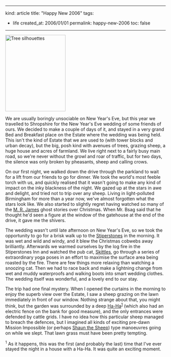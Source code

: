 -----
kind: article
title: "Happy New 2006"
tags:
- life
created_at: 2006/01/01
permalink: happy-new-2006
toc: false
-----

<p class="img-shadow"><a href="http://www.flickr.com/photos/bsag/80203615/" title="Photo Sharing"><img src="http://static.flickr.com/37/80203615_ef7f08705c_m.jpg" width="189" height="240" alt="Tree silhouettes" /></a></p>

<p>We are usually boringly unsociable on New Year's Eve, but this year we travelled to Shropshire for the New Year's Eve wedding of some friends of ours. We decided to make a couple of days of it, and stayed in a very grand Bed and Breakfast place on the Estate where the wedding was being held. This isn't the kind of Estate that we are used to (with tower blocks and urban decay), but the big, posh kind with avenues of trees, grazing sheep, a huge house and acres of farmland. We live right next to a fairly busy main road, so we're never without the growl and roar of traffic, but for two days, the silence was only broken by pheasants, sheep and calling crows.</p>

<p>On our first night, we walked down the drive through the parkland to wait for a lift from our friends to go for dinner. We took the world's most feeble torch with us, and quickly realised that it wasn't going to make any kind of impact on the inky blackness of the night. We gazed up at the stars in awe and delight, and tried not to trip over any sheep. Living in light-polluted Birmingham for more than a year now, we've almost forgotten what the stars look like. We also started to slightly regret having watched so many of the <a href="http://en.wikipedia.org/wiki/M.R._James">M. R. James</a> ghost stories over Christmas. When Mr. Bsag said that he thought he'd seen a figure at the window of the gatehouse at the end of the drive, it gave me the shivers.</p>

<p>The wedding wasn't until late afternoon on New Year's Eve, so we took the opportunity to go for a brisk walk up to the <a href="http://en.wikipedia.org/wiki/Stiperstones">Stiperstones</a> in the morning. It was wet and wild and windy, and it blew the Christmas cobwebs away brilliantly. Afterwards we warmed ourselves by the log fire in the Stiperstones Inn and watched the pub cat, <a href="http://www.flickr.com/photos/bsag/80203618/">Skittles</a>, go through a series of extraordinary yoga poses in an effort to maximise the surface area being roasted by the fire. There are few things more relaxing than watching a snoozing cat. Then we had to race back and make a lightning change from wet and muddy waterproofs and walking boots into smart wedding clothes. The wedding itself was wonderful, and a lovely end to our stay.</p>

<p>The trip had one final mystery. When I opened the curtains in the morning to enjoy the superb view over the Estate, I saw a sheep grazing on the lawn immediately in front of our window. Nothing strange about that, you might think, but the garden was surrounded by a deep <a href="http://en.wikipedia.org/wiki/Ha_ha">Ha-Ha</a><sup id="r1-010106"><a href="#f1-010106">1</a></sup> (which also had an electric fence on the bank for good measure), and the only entrances were defended by cattle grids. I have no idea how this particular sheep managed to breach the defences, but I imagined all kinds of exciting pre-dawn Mission Impossible (or perhaps <a href="http://www.sheepnet.iofm.net/fun/shaun.htm">Shaun the Sheep</a>) type manoeuvres going on while we slept. That lawn grass must have been pretty tempting.</p>

<p><sup id="f1-010106">1</sup> As it happens, this was the first (and probably the last) time that I've ever stayed the night in a house with a Ha-Ha. It was quite an exciting moment.</p>

